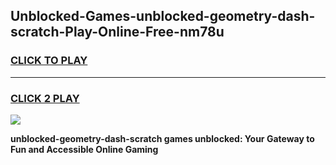 
## Unblocked-Games-unblocked-geometry-dash-scratch-Play-Online-Free-nm78u
<h3>
<a href="https://premium76.site?title=unblocked-geometry-dash-scratch&ref=26A">CLICK TO PLAY</a></h3>
<hr>

<h3>
<a href="https://premium76.site?title=unblocked-geometry-dash-scratch&ref=26A">CLICK 2 PLAY</a>
  
</h3>

<a href="https://premium76.site?title=unblocked-geometry-dash-scratch&ref=26A"><img src="https://clearcache.store/games.png"></a>


**unblocked-geometry-dash-scratch games unblocked: Your Gateway to Fun and Accessible Online Gaming**
